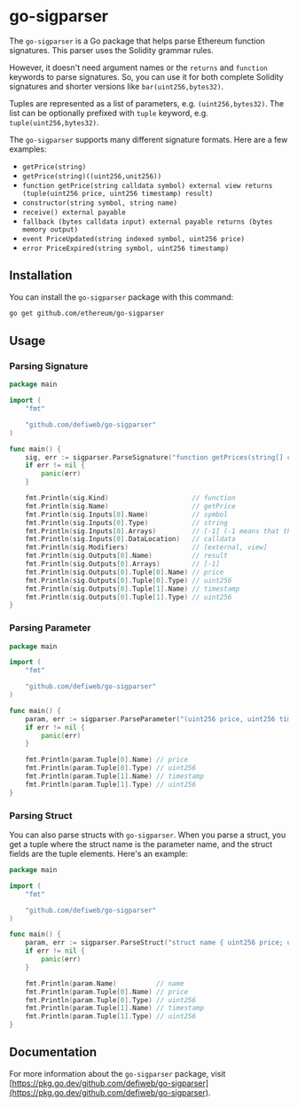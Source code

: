 # go-sigparser

The `go-sigparser` is a Go package that helps parse Ethereum function signatures. This parser uses the Solidity grammar
rules.

However, it doesn't need argument names or the `returns` and `function` keywords to parse signatures. So, you can use it
for both complete Solidity signatures and shorter versions like `bar(uint256,bytes32)`.

Tuples are represented as a list of parameters, e.g. `(uint256,bytes32)`. The list can be optionally prefixed with
`tuple` keyword, e.g. `tuple(uint256,bytes32)`.

The `go-sigparser` supports many different signature formats. Here are a few examples:

- `getPrice(string)`
- `getPrice(string)((uint256,unit256))`
- `function getPrice(string calldata symbol) external view returns (tuple(uint256 price, uint256 timestamp) result)`
- `constructor(string symbol, string name)`
- `receive() external payable`
- `fallback (bytes calldata input) external payable returns (bytes memory output)`
- `event PriceUpdated(string indexed symbol, uint256 price)`
- `error PriceExpired(string symbol, uint256 timestamp)`

## Installation

You can install the `go-sigparser` package with this command:

```bash
go get github.com/ethereum/go-sigparser
```

## Usage

### Parsing Signature

```go
package main

import (
	"fmt"

	"github.com/defiweb/go-sigparser"
)

func main() {
	sig, err := sigparser.ParseSignature("function getPrices(string[] calldata symbols) external view returns ((uint256 price, uint256 timestamp)[] result)")
	if err != nil {
		panic(err)
	}

	fmt.Println(sig.Kind)                     // function
	fmt.Println(sig.Name)                     // getPrice
	fmt.Println(sig.Inputs[0].Name)           // symbol
	fmt.Println(sig.Inputs[0].Type)           // string
	fmt.Println(sig.Inputs[0].Arrays)         // [-1] (-1 means that the array is unbounded)
	fmt.Println(sig.Inputs[0].DataLocation)   // calldata
	fmt.Println(sig.Modifiers)                // [external, view]
	fmt.Println(sig.Outputs[0].Name)          // result
	fmt.Println(sig.Outputs[0].Arrays)        // [-1] 
	fmt.Println(sig.Outputs[0].Tuple[0].Name) // price
	fmt.Println(sig.Outputs[0].Tuple[0].Type) // uint256
	fmt.Println(sig.Outputs[0].Tuple[1].Name) // timestamp
	fmt.Println(sig.Outputs[0].Tuple[1].Type) // uint256
}
```

### Parsing Parameter

```go
package main

import (
	"fmt"

	"github.com/defiweb/go-sigparser"
)

func main() {
	param, err := sigparser.ParseParameter("(uint256 price, uint256 timestamp)")
	if err != nil {
		panic(err)
	}

	fmt.Println(param.Tuple[0].Name) // price
	fmt.Println(param.Tuple[0].Type) // uint256
	fmt.Println(param.Tuple[1].Name) // timestamp
	fmt.Println(param.Tuple[1].Type) // uint256
}
```

### Parsing Struct

You can also parse structs with `go-sigparser`. When you parse a struct, you get a tuple where the struct name
is the parameter name, and the struct fields are the tuple elements. Here's an example:

```go
package main

import (
	"fmt"

	"github.com/defiweb/go-sigparser"
)

func main() {
	param, err := sigparser.ParseStruct("struct name { uint256 price; uint256 timestamp; }")
	if err != nil {
		panic(err)
	}

	fmt.Println(param.Name)          // name
	fmt.Println(param.Tuple[0].Name) // price
	fmt.Println(param.Tuple[0].Type) // uint256
	fmt.Println(param.Tuple[1].Name) // timestamp
	fmt.Println(param.Tuple[1].Type) // uint256
}
```

## Documentation

For more information about the `go-sigparser` package,
visit [https://pkg.go.dev/github.com/defiweb/go-sigparser](https://pkg.go.dev/github.com/defiweb/go-sigparser).
